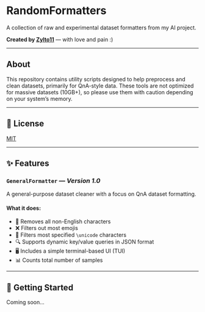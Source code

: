#  RandomFormatters

A collection of raw and experimental dataset formatters from my AI project.

**Created by [Zylto11](https://github.com/Zylto11)** — with love and pain :)

---

##  About

This repository contains utility scripts designed to help preprocess and clean datasets, primarily for QnA-style data. These tools are not optimized for massive datasets (10GB+), so please use them with caution depending on your system’s memory.

---

## 📄 License

[MIT](https://github.com/Zylto11/RandomFormatters/blob/main/LICENSE)

---
## ✨ Features

### `GeneralFormatter` — *Version 1.0*

A general-purpose dataset cleaner with a focus on QnA dataset formatting.

#### What it does:

- 🧼 Removes all non-English characters  
- ❌ Filters out most emojis  
- 🔣 Filters most specified `\unicode` characters  
- 🔍 Supports dynamic key/value queries in JSON format  
- 🖥️ Includes a simple terminal-based UI (TUI)  
- 📊 Counts total number of samples  

---

## 🚀 Getting Started

Coming soon...


